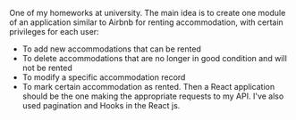 One of my homeworks at university. 
The main idea is to create one module of an application similar to Airbnb for renting accommodation, with certain privileges for each user:
- To add new accommodations that can be rented
- To delete accommodations that are no longer in good condition and will not be rented
- To modify a specific accommodation record
- To mark certain accommodation as rented.
Then a React application should be the one making the appropriate requests to my API. I've also used pagination and Hooks in the React js.
